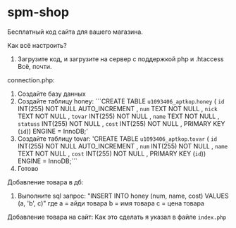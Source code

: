 # spm-shop
Бесплатный код сайта для вашего магазина.

Как всё настроить?
1. Загрузите код, и загрузите на сервер с поддержкой php и .htaccess
Всё, почти.

connection.php:
1. Создайте базу данных
2. Создайте таблицу honey:
```CREATE TABLE `u1093406_aptkop`.`honey` ( `id` INT(255) NOT NULL AUTO_INCREMENT , `num` TEXT NOT NULL , `nick` TEXT NOT NULL , `tovar` INT(255) NOT NULL , `name` TEXT NOT NULL , `statuss` INT(255) NOT NULL , `cost` INT(255) NOT NULL , PRIMARY KEY (`id`)) ENGINE = InnoDB;'
4. Создайте таблицу tovar: 'CREATE TABLE `u1093406_aptkop`.`tovar` ( `id` INT(255) NOT NULL AUTO_INCREMENT , `num` INT(255) NOT NULL , `name` TEXT NOT NULL , `cost` INT(255) NOT NULL , PRIMARY KEY (`id`)) ENGINE = InnoDB;```
5. Готово

Добавление товара в дб:
1. Выполните sql запрос: "INSERT INTO honey (num, name, cost) VALUES (a, 'b', c)" где
a = айди товара
b = имя товара
c = цена товара

Добавление товара на сайт:
Как это сделать я указал в файле `index.php`
